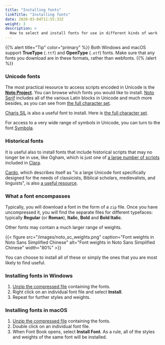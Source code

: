 ```yaml
---
title: "Installing fonts"
linkTitle: "Installing fonts"
date: 2020-03-04T11:55:33Z
weight: 3
description: >
  How to select and install fonts for use in different kinds of work
---
```

{{% alert title="Tip" color="primary" %}}
Both Windows and macOS support **TrueType** (`.ttf`) and **OpenType** (`.otf`) fonts. Make sure that any fonts you download are in these formats, rather than webfonts.
{{% /alert %}}

### Unicode fonts

The most practical resource to access scripts encoded in Unicode is the **[Noto Project](https://www.google.com/get/noto/)**. You can browse which fonts you would like to install. [Noto Serif](https://noto-website-2.storage.googleapis.com/pkgs/NotoSerif-unhinted.zip) includes all of the various Latin blocks in Unicode and much more besides, as you can see from <a href="/documents/Noto_Serif_Unicode.pdf" target="_blank">the full character set</a>.

[Charis SIL](https://software.sil.org/charis/) is also a useful font to install. Here is <a href="/documents/Charis_SIL_Unicode.pdf" target="_blank">the full character set</a>. 

For access to a very wide range of symbols in Unicode, you can turn to the font [Symbola](https://dn-works.com/wp-content/uploads/2020/UFAS-Fonts/Symbola.zip).

### Historical fonts

It is useful also to install fonts that include historical scripts that may no longer be in use, like Ogham, which is just one of <a href="/documents/Clara_Unicode.pdf" target="_blank">a large number of scripts</a> included in [Clara](http://mirrors.ctan.org/fonts/clara.zip). 

[Cardo](http://scholarsfonts.net/cardofnt.html), which describes itself as "is a large Unicode font specifically designed for the needs of classicists, Biblical scholars, medievalists, and linguists", is also <a href="/documents/Cardo_Unicode.pdf" target="_blank">a useful resource</a>.

### What a font encompasses

Typically, you will download a font in the form of a `zip` file. Once you have uncompressed it, you will find the separate files for different typefaces: typically **Regular** (or **Roman**), **Italic**, **Bold** and **Bold Italic**. 

Other fonts may contain a much larger range of weights.

{{< figure src="/images/noto_sc_weights.png" caption="Font weights in Noto Sans Simplified Chinese" alt="Font weights in Noto Sans Simplified Chinese" width="80%" >}} 

You can choose to install all of these or simply the ones that you are most likely to find useful.

### Installing fonts in Windows

1. [Unzip the compressed file](/docs/applications/#utilities) containing the fonts.
2. Right click on an individual font file and select **Install**.
3. Repeat for further styles and weights.

### Installing fonts in macOS

1. [Unzip the compressed file](/docs/applications/#utilities) containing the fonts.
2. Double click on an individual font file.
3. When Font Book opens, select **Install Font**. As a rule, all of the styles and weights of the same font will be installed.
